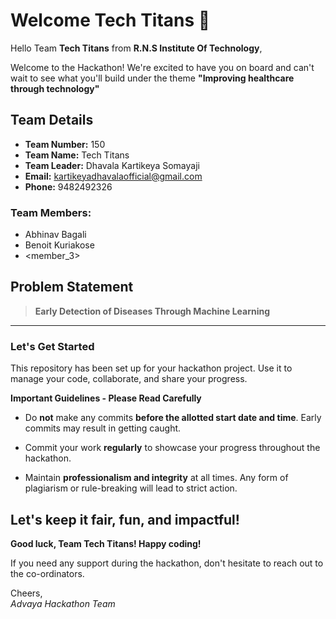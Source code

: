 # Welcome Tech Titans 👋

Hello Team **Tech Titans** from **R.N.S Institute Of Technology**,

Welcome to the Hackathon! We're excited to have you on board and can't wait to see what you'll build under the theme **"Improving healthcare through technology"** 

## Team Details

- **Team Number:** 150  
- **Team Name:** Tech Titans
- **Team Leader:** Dhavala Kartikeya Somayaji  
- **Email:** kartikeyadhavalaofficial@gmail.com  
- **Phone:** 9482492326  

### Team Members:
- Abhinav Bagali 
- Benoit Kuriakose 
- <member_3> 

## Problem Statement

> **Early Detection of Diseases Through Machine Learning**

---

### Let's Get Started 

This repository has been set up for your hackathon project. Use it to manage your code, collaborate, and share your progress.

**Important Guidelines - Please Read Carefully**

- Do **not** make any commits **before the allotted start date and time**. Early commits may result in getting caught.
- Commit your work **regularly** to showcase your progress throughout the hackathon.

- Maintain **professionalism and integrity** at all times. Any form of plagiarism or rule-breaking will lead to strict action.

Let's keep it fair, fun, and impactful! 
---

**Good luck, Team Tech Titans! Happy coding!**

If you need any support during the hackathon, don't hesitate to reach out to the co-ordinators.

Cheers,  
_Advaya Hackathon Team_